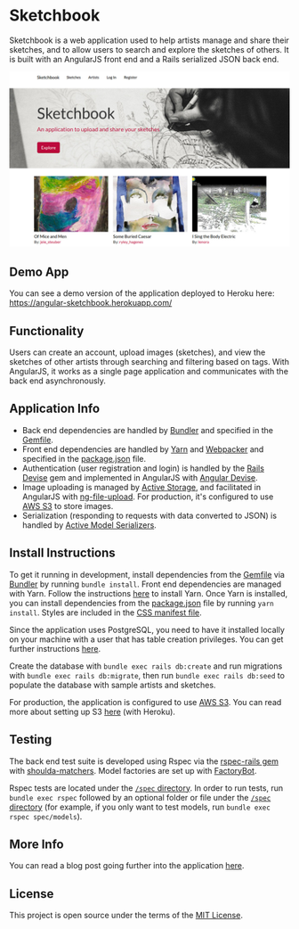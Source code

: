 # Sketchbook

Sketchbook is a web application used to help artists manage and share their sketches, and to allow users to search and explore the sketches of others. It is built with an AngularJS front end and a Rails serialized JSON back end.

![screenshot](readme_sketchbook.jpg)

## Demo App
You can see a demo version of the application deployed to Heroku here: https://angular-sketchbook.herokuapp.com/

## Functionality
Users can create an account, upload images (sketches), and view the sketches of other artists through searching and filtering based on tags. With AngularJS, it works as a single page application and communicates with the back end asynchronously.

## Application Info
- Back end dependencies are handled by [Bundler][bundler] and specified in the [Gemfile][gemfile].
- Front end dependencies are handled by [Yarn][yarn] and [Webpacker][webpacker] and specified in the [package.json][package.json] file.
- Authentication (user registration and login) is handled by the [Rails Devise][devise] gem and implemented in AngularJS with [Angular Devise][angular-devise].
- Image uploading is managed by [Active Storage][active-storage], and facilitated in AngularJS with [ng-file-upload][ng-file-upload]. For production, it's configured to use [AWS S3][s3] to store images.
- Serialization (responding to requests with data converted to JSON) is handled by [Active Model Serializers][active-model-serializers].

## Install Instructions
To get it running in development, install dependencies from the [Gemfile][gemfile] via [Bundler][bundler] by running `bundle install`. Front end dependencies are managed with Yarn. Follow the instructions [here][yarn-getting-started] to install Yarn. Once Yarn is installed, you can install dependencies from the [package.json][package.json] file by running `yarn install`. Styles are included in the [CSS manifest file][css-manifest].

Since the application uses PostgreSQL, you need to have it installed locally on your machine with a user that has table creation privileges. You can get further instructions [here][postgres-local-setup].

Create the database with `bundle exec rails db:create` and run migrations with `bundle exec rails db:migrate`, then run `bundle exec rails db:seed` to populate the database with sample artists and sketches.

For production, the application is configured to use [AWS S3][s3]. You can read more about setting up S3 [here][heroku-s3-setup] (with Heroku).

## Testing
The back end test suite is developed using Rspec via the [rspec-rails gem][rspec-rails] with [shoulda-matchers][shoulda]. Model factories are set up with [FactoryBot][factory-bot].

Rspec tests are located under the [`/spec` directory][spec-directory]. In order to run tests, run `bundle exec rspec` followed by an optional folder or file under the [`/spec` directory][spec-directory] (for example, if you only want to test models, run `bundle exec rspec spec/models`).

## More Info
You can read a blog post going further into the application [here][blog-post].

## License
This project is open source under the terms of the [MIT License][mit].

[bundler]: http://bundler.io/
[gemfile]: https://github.com/MitulMistry/sketchbook/blob/master/Gemfile
[yarn]: https://yarnpkg.com/
[yarn-getting-started]: https://yarnpkg.com/getting-started;
[webpacker]: https://github.com/rails/webpacker
[package.json]: https://github.com/MitulMistry/sketchbook/blob/master/package.json
[devise]: https://github.com/plataformatec/devise
[angular-devise]: https://github.com/cloudspace/angular_devise
[active-storage]: https://github.com/rails/rails/tree/master/activestorage
[ng-file-upload]: https://github.com/danialfarid/ng-file-upload
[s3]: https://aws.amazon.com/s3/
[active-model-serializers]: https://github.com/rails-api/active_model_serializers
[vendor]: https://github.com/MitulMistry/sketchbook/tree/master/vendor/assets/bower_components
[js-manifest]: https://github.com/MitulMistry/sketchbook/blob/master/app/assets/javascripts/application.js
[app-js]: https://github.com/MitulMistry/sketchbook/blob/master/app/assets/javascripts/angular-app/app.js
[css-manifest]: https://github.com/MitulMistry/sketchbook/blob/master/app/assets/stylesheets/application.css
[postgres-local-setup]: https://devcenter.heroku.com/articles/heroku-postgresql#local-setup
[heroku-s3-setup]: https://devcenter.heroku.com/articles/s3
[rspec-rails]: https://github.com/rspec/rspec-rails
[shoulda]: https://github.com/thoughtbot/shoulda-matchers
[factory-bot]: https://github.com/thoughtbot/factory_bot_rails
[spec-directory]: https://github.com/MitulMistry/sketchbook/tree/master/spec
[blog-post]: http://mitulmistry.github.io/javascript/rails/angular-rails-app/
[mit]: http://opensource.org/licenses/MIT
